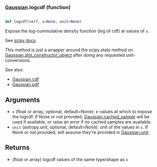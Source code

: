 ### [Gaussian](Gaussian.md).logcdf (function)


```py

def logcdf(self, x=None, unit=None)

```



Expose the log-cummulative density function (log of cdf) at values of `x`.

See [scipy docs](https://docs.scipy.org/doc/scipy/reference/generated/scipy.stats.rv_continuous.logcdf.html)

This method is just a wrapper around the scipy.stats method on
[Gaussian.dist_constructor_object](Gaussian.dist_constructor_object.md) after doing any requested unit-conversions.

See also:
* [Gaussian.cdf](Gaussian.cdf.md)
* [Gaussian.pdf](Gaussian.pdf.md)

Arguments
----------
* `x` (float or array, optional, default=None): x-values at which to
    expose the logcdf.  If None or not provided, [Gaussian.cached_sample](Gaussian.cached_sample.md)
    will be used if available, or raise an error if no cached samples
    are available.
* `unit` (astropy.unit, optional, default=None): unit of the values
    in `x`.  If None or not provided, will assume they're provided in
    [Gaussian.unit](Gaussian.unit.md).

Returns
---------
* (float or array) logcdf values of the same type/shape as `x`

